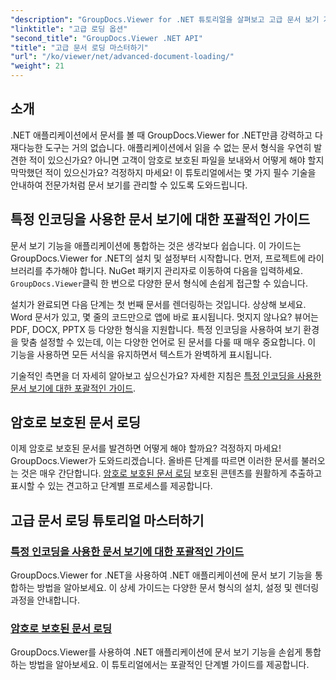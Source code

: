 ```yaml
---
"description": "GroupDocs.Viewer for .NET 튜토리얼을 살펴보고 고급 문서 보기 기능을 귀하의 애플리케이션에 손쉽게 통합하세요."
"linktitle": "고급 로딩 옵션"
"second_title": "GroupDocs.Viewer .NET API"
"title": "고급 문서 로딩 마스터하기"
"url": "/ko/viewer/net/advanced-document-loading/"
"weight": 21
---
```


## 소개

.NET 애플리케이션에서 문서를 볼 때 GroupDocs.Viewer for .NET만큼 강력하고 다재다능한 도구는 거의 없습니다. 애플리케이션에서 읽을 수 없는 문서 형식을 우연히 발견한 적이 있으신가요? 아니면 고객이 암호로 보호된 파일을 보내와서 어떻게 해야 할지 막막했던 적이 있으신가요? 걱정하지 마세요! 이 튜토리얼에서는 몇 가지 필수 기술을 안내하여 전문가처럼 문서 보기를 관리할 수 있도록 도와드립니다.

## 특정 인코딩을 사용한 문서 보기에 대한 포괄적인 가이드

문서 보기 기능을 애플리케이션에 통합하는 것은 생각보다 쉽습니다. 이 가이드는 GroupDocs.Viewer for .NET의 설치 및 설정부터 시작합니다. 먼저, 프로젝트에 라이브러리를 추가해야 합니다. NuGet 패키지 관리자로 이동하여 다음을 입력하세요. `GroupDocs.Viewer`클릭 한 번으로 다양한 문서 형식에 손쉽게 접근할 수 있습니다.

설치가 완료되면 다음 단계는 첫 번째 문서를 렌더링하는 것입니다. 상상해 보세요. Word 문서가 있고, 몇 줄의 코드만으로 앱에 바로 표시됩니다. 멋지지 않나요? 뷰어는 PDF, DOCX, PPTX 등 다양한 형식을 지원합니다. 특정 인코딩을 사용하여 보기 환경을 맞춤 설정할 수 있는데, 이는 다양한 언어로 된 문서를 다룰 때 매우 중요합니다. 이 기능을 사용하면 모든 서식을 유지하면서 텍스트가 완벽하게 표시됩니다.

기술적인 측면을 더 자세히 알아보고 싶으신가요? 자세한 지침은 [특정 인코딩을 사용한 문서 보기에 대한 포괄적인 가이드](./document-viewing-with-specific-encoding/).

## 암호로 보호된 문서 로딩

이제 암호로 보호된 문서를 발견하면 어떻게 해야 할까요? 걱정하지 마세요! GroupDocs.Viewer가 도와드리겠습니다. 올바른 단계를 따르면 이러한 문서를 불러오는 것은 매우 간단합니다. [암호로 보호된 문서 로딩](./loading-password-protected-document/) 보호된 콘텐츠를 원활하게 추출하고 표시할 수 있는 견고하고 단계별 프로세스를 제공합니다.

## 고급 문서 로딩 튜토리얼 마스터하기
### [특정 인코딩을 사용한 문서 보기에 대한 포괄적인 가이드](./document-viewing-with-specific-encoding/)
GroupDocs.Viewer for .NET을 사용하여 .NET 애플리케이션에 문서 보기 기능을 통합하는 방법을 알아보세요. 이 상세 가이드는 다양한 문서 형식의 설치, 설정 및 렌더링 과정을 안내합니다.
### [암호로 보호된 문서 로딩](./loading-password-protected-document/)
GroupDocs.Viewer를 사용하여 .NET 애플리케이션에 문서 보기 기능을 손쉽게 통합하는 방법을 알아보세요. 이 튜토리얼에서는 포괄적인 단계별 가이드를 제공합니다.